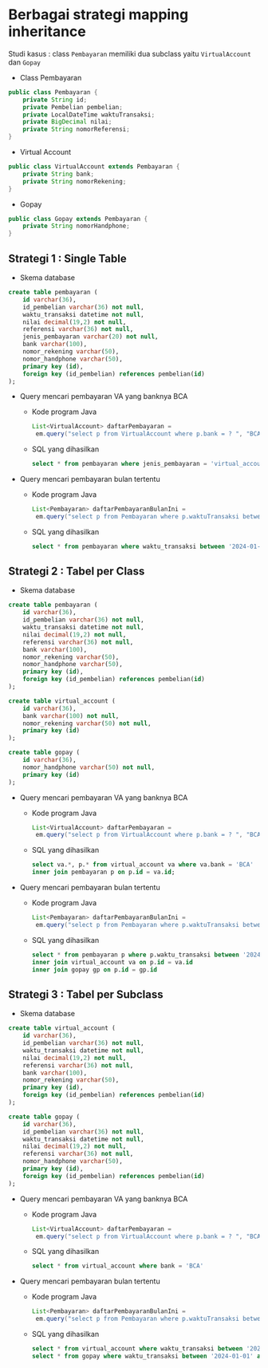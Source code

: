 # Berbagai strategi mapping inheritance #

Studi kasus : class `Pembayaran` memiliki dua subclass yaitu `VirtualAccount` dan `Gopay`

* Class Pembayaran

```java
public class Pembayaran {
    private String id;
    private Pembelian pembelian;
    private LocalDateTime waktuTransaksi;
    private BigDecimal nilai;
    private String nomorReferensi;
}
```

* Virtual Account


```java
public class VirtualAccount extends Pembayaran {
    private String bank;
    private String nomorRekening;
}
```

* Gopay

```java
public class Gopay extends Pembayaran {
    private String nomorHandphone;
}
```

## Strategi 1 : Single Table ##

* Skema database

```sql
create table pembayaran (
    id varchar(36), 
    id_pembelian varchar(36) not null,
    waktu_transaksi datetime not null,
    nilai decimal(19,2) not null,
    referensi varchar(36) not null,
    jenis_pembayaran varchar(20) not null,
    bank varchar(100), 
    nomor_rekening varchar(50), 
    nomor_handphone varchar(50),
    primary key (id),
    foreign key (id_pembelian) references pembelian(id)
);
```

* Query mencari pembayaran VA yang banknya BCA

    * Kode program Java 

       ```java
       List<VirtualAccount> daftarPembayaran = 
        em.query("select p from VirtualAccount where p.bank = ? ", "BCA");
       ```
    
    * SQL yang dihasilkan

        ```sql
        select * from pembayaran where jenis_pembayaran = 'virtual_account' and bank = 'BCA'
        ```
    
* Query mencari pembayaran bulan tertentu

    * Kode program Java 

       ```java
       List<Pembayaran> daftarPembayaranBulanIni = 
        em.query("select p from Pembayaran where p.waktuTransaksi between ? and ?", "2024-04-01", "2024-05-01");
       ```
    
    * SQL yang dihasilkan

        ```sql
        select * from pembayaran where waktu_transaksi between '2024-01-01' and '2024-05-01'
        ```

## Strategi 2 : Tabel per Class ##

* Skema database

```sql
create table pembayaran (
    id varchar(36), 
    id_pembelian varchar(36) not null,
    waktu_transaksi datetime not null,
    nilai decimal(19,2) not null,
    referensi varchar(36) not null,
    bank varchar(100), 
    nomor_rekening varchar(50), 
    nomor_handphone varchar(50),
    primary key (id),
    foreign key (id_pembelian) references pembelian(id)
);

create table virtual_account (
    id varchar(36), 
    bank varchar(100) not null, 
    nomor_rekening varchar(50) not null, 
    primary key (id)
);

create table gopay (
    id varchar(36), 
    nomor_handphone varchar(50) not null, 
    primary key (id)
);
```

* Query mencari pembayaran VA yang banknya BCA

    * Kode program Java 

       ```java
       List<VirtualAccount> daftarPembayaran = 
        em.query("select p from VirtualAccount where p.bank = ? ", "BCA");
       ```
    
    * SQL yang dihasilkan

        ```sql
        select va.*, p.* from virtual_account va where va.bank = 'BCA' 
        inner join pembayaran p on p.id = va.id;
        ```
    
* Query mencari pembayaran bulan tertentu

    * Kode program Java 

       ```java
       List<Pembayaran> daftarPembayaranBulanIni = 
        em.query("select p from Pembayaran where p.waktuTransaksi between ? and ?", "2024-04-01", "2024-05-01");
       ```
    
    * SQL yang dihasilkan

        ```sql
        select * from pembayaran p where p.waktu_transaksi between '2024-01-01' and '2024-05-01' 
        inner join virtual_account va on p.id = va.id 
        inner join gopay gp on p.id = gp.id
        ```

## Strategi 3 : Tabel per Subclass ##

* Skema database

```sql
create table virtual_account (
    id varchar(36), 
    id_pembelian varchar(36) not null,
    waktu_transaksi datetime not null,
    nilai decimal(19,2) not null,
    referensi varchar(36) not null,
    bank varchar(100), 
    nomor_rekening varchar(50), 
    primary key (id),
    foreign key (id_pembelian) references pembelian(id)
);

create table gopay (
    id varchar(36), 
    id_pembelian varchar(36) not null,
    waktu_transaksi datetime not null,
    nilai decimal(19,2) not null,
    referensi varchar(36) not null,
    nomor_handphone varchar(50),
    primary key (id),
    foreign key (id_pembelian) references pembelian(id)
);
```

* Query mencari pembayaran VA yang banknya BCA

    * Kode program Java 

       ```java
       List<VirtualAccount> daftarPembayaran = 
        em.query("select p from VirtualAccount where p.bank = ? ", "BCA");
       ```
    
    * SQL yang dihasilkan

        ```sql
        select * from virtual_account where bank = 'BCA'
        ```
    
* Query mencari pembayaran bulan tertentu

    * Kode program Java 

       ```java
       List<Pembayaran> daftarPembayaranBulanIni = 
        em.query("select p from Pembayaran where p.waktuTransaksi between ? and ?", "2024-04-01", "2024-05-01");
       ```
    
    * SQL yang dihasilkan

        ```sql
        select * from virtual_account where waktu_transaksi between '2024-01-01' and '2024-05-01';
        select * from gopay where waktu_transaksi between '2024-01-01' and '2024-05-01';
        ```